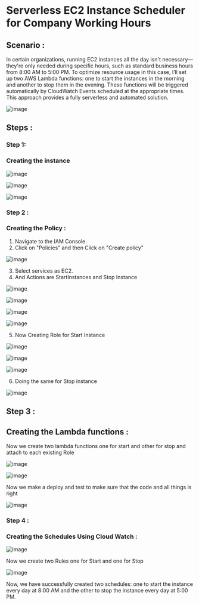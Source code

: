 # Serverless EC2 Instance Scheduler for Company Working Hours

## Scenario :
In certain organizations, running EC2 instances all the day isn't necessary—they're only needed during specific hours, such as standard business hours from 8:00 AM to 5:00 PM. To optimize resource usage in this case, I’ll set up two AWS Lambda functions: one to start the instances in the morning and another to stop them in the evening. These functions will be triggered automatically by CloudWatch Events scheduled at the appropriate times. This approach provides a fully serverless and automated solution.

![image](https://github.com/user-attachments/assets/b3f209a0-5a9e-4869-b5c3-885389d7ba78)

## Steps :
### Step 1:
### Creating the instance
![image](https://github.com/Ahmed1337a/Automate-start-stop-EC2/blob/d6c96770526bd27d0b883d0d20930e8c68e51510/Images/1.png)

![image](https://github.com/Ahmed1337a/Automate-start-stop-EC2/blob/d0346bb1ef70746d51de95ad384143c63d8d425f/Images/2.png)

![image](https://github.com/Ahmed1337a/Automate-start-stop-EC2/blob/d0346bb1ef70746d51de95ad384143c63d8d425f/Images/3.png)

### Step 2 :
### Creating the Policy :

1. Navigate to the IAM Console.
2. Click on "Policies" and then Click on "Create policy"
   
![image](https://github.com/Ahmed1337a/Automate-start-stop-EC2/blob/d0346bb1ef70746d51de95ad384143c63d8d425f/Images/4.png)

3. Select services as EC2.
4. And Actions are StartInstances and Stop Instance
   
![image](https://github.com/Ahmed1337a/Automate-start-stop-EC2/blob/d0346bb1ef70746d51de95ad384143c63d8d425f/Images/5.png)

![image](https://github.com/Ahmed1337a/Automate-start-stop-EC2/blob/d0346bb1ef70746d51de95ad384143c63d8d425f/Images/6.png)

![image](https://github.com/Ahmed1337a/Automate-start-stop-EC2/blob/d0346bb1ef70746d51de95ad384143c63d8d425f/Images/7.png)

![image](https://github.com/Ahmed1337a/Automate-start-stop-EC2/blob/d0346bb1ef70746d51de95ad384143c63d8d425f/Images/8.png)

5. Now Creating Role for Start Instance

![image](https://github.com/Ahmed1337a/Automate-start-stop-EC2/blob/d0346bb1ef70746d51de95ad384143c63d8d425f/Images/10.png)

![image](https://github.com/Ahmed1337a/Automate-start-stop-EC2/blob/d0346bb1ef70746d51de95ad384143c63d8d425f/Images/12.png)

![image](https://github.com/Ahmed1337a/Automate-start-stop-EC2/blob/d0346bb1ef70746d51de95ad384143c63d8d425f/Images/12.png)

6. Doing the same for Stop instance
   
![image](https://github.com/Ahmed1337a/Automate-start-stop-EC2/blob/d0346bb1ef70746d51de95ad384143c63d8d425f/Images/13.png)

## Step 3 :
## Creating the Lambda functions :

   Now we create two lambda functions one for start and other for stop and attach to each existing Role

 ![image](https://github.com/Ahmed1337a/Automate-start-stop-EC2/blob/d0346bb1ef70746d51de95ad384143c63d8d425f/Images/14.png)
 
 ![image](https://github.com/Ahmed1337a/Automate-start-stop-EC2/blob/d0346bb1ef70746d51de95ad384143c63d8d425f/Images/15.png)

  Now we make a deploy and test to make sure that the code and all things is right
  
  ![image](https://github.com/Ahmed1337a/Automate-start-stop-EC2/blob/d0346bb1ef70746d51de95ad384143c63d8d425f/Images/16.png)

  ### Step 4 :
### Creating the Schedules Using Cloud Watch :

  ![image](https://github.com/Ahmed1337a/Automate-start-stop-EC2/blob/d0346bb1ef70746d51de95ad384143c63d8d425f/Images/17.png)
  
  Now we create two Rules one for Start and one for Stop

  ![image](https://github.com/Ahmed1337a/Automate-start-stop-EC2/blob/d0346bb1ef70746d51de95ad384143c63d8d425f/Images/18*.png)


  Now, we have successfully created two schedules: one to start the instance every day at 8:00 AM and the other to stop the instance every day at 5:00 PM.
  

  
  
  




  


 

    


   







   
 















